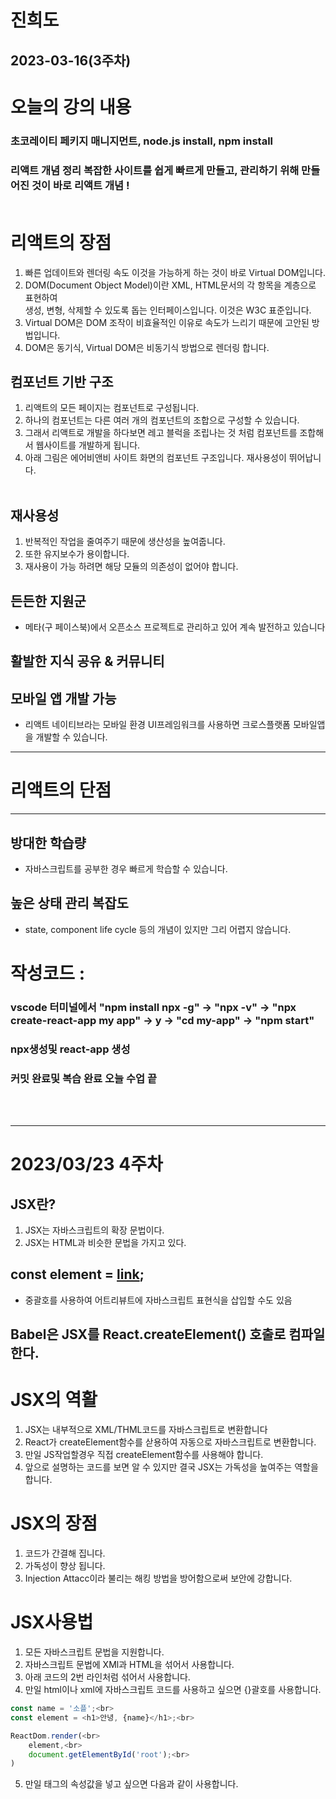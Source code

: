 # 진희도
## 2023-03-16(3주차)

# 오늘의 강의 내용 
### 초코레이티 페키지 매니지먼트, node.js install, npm install
### 리액트 개념 정리 복잡한 사이트를 쉽게 빠르게 만들고, 관리하기 위해 만들어진 것이 바로 리액트 개념 ! <br><br>
# 리액트의 장점 
1. 빠른 업데이트와 렌더링 속도 이것을 가능하게 하는 것이 바로 Virtual DOM입니다. 
2. DOM(Document Object Model)이란 XML, HTML문서의 각 항목을 계층으로 표현하여<br> 생성, 변형, 삭제할 수 있도록 돕는 인터페이스입니다. 이것은 W3C 표준입니다. 
3. Virtual DOM은 DOM 조작이 비효율적인 이유로 속도가 느리기 때문에 고안된 방법입니다.
4. DOM은 동기식, Virtual DOM은 비동기식 방법으로 렌더링 합니다.

## 컴포넌트 기반 구조 
1. 리액트의 모든 페이지는 컴포넌트로 구성됩니다.
2. 하나의 컴포넌트는 다른 여러 개의 컴포넌트의 조합으로 구성할 수 있습니다.
3. 그래서 리액트로 개발을 하다보면 레고 블럭을 조립나는 것 처럼 컴포넌트를 조합해서 웹사이트를 개발하게 됩니다.
4. 아래 그림은 에어비앤비 사이트 화면의 컴포넌트 구조입니다. 재사용성이 뛰어납니다.<br><br>

## 재사용성
1. 반복적인 작업을 줄여주기 때문에 생산성을 높여줍니다.
2. 또한 유지보수가 용이합니다.
3. 재사용이 가능 하려면 해당 모듈의 의존성이 없어야 합니다.

## 든든한 지원군
* 메타(구 페이스북)에서 오픈소스 프로젝트로 관리하고 있어 계속 발전하고 있습니다

## 활발한 지식 공유 & 커뮤니티

## 모바일 앱 개발 가능
* 리액트 네이티브라는 모바일 환경 UI프레임워크를 사용하면 크로스플랫폼 모바일앱을 개발할 수 있습니다.
<hr>

# 리액트의 단점
<hr>

## 방대한 학습량
* 자바스크립트를 공부한 경우 빠르게 학습할 수 있습니다.

## 높은 상태 관리 복잡도
* state, component life cycle 등의 개념이 있지만 그리 어렵지 않습니다.


# 작성코드 : 
### vscode 터미널에서 "npm install npx -g" -> "npx -v" -> "npx create-react-app my app" -> y -> "cd my-app" -> "npm start"
### npx생성및 react-app 생성 

### 커밋 완료및 복습 완료 오늘 수업 끝 
<br><br>
<hr>

# 2023/03/23 4주차

## JSX란?
1. JSX는 자바스크립트의 확장 문법이다. <br>
2. JSX는 HTML과 비슷한 문법을 가지고 있다. <br>
## const element = <a href ="https://www.reactjs.org">link</a>; 
* 중괄호를 사용하여 어트리뷰트에 자바스크립트 표현식을 삽입할 수도 있음

## Babel은 JSX를 React.createElement() 호출로 컴파일한다.

# JSX의 역활
1. JSX는 내부적으로 XML/THML코드를 자바스크립트로 변환합니다
2. React가 createElement함수를 삳용하여 자동으로 자바스크립트로 변환합니다.
3. 만일 JS작업할경우 직접 createElement함수를 사용해야 합니다.
4. 앞으로 설명하는 코드를 보면 알 수 있지만 결국 JSX는 가독성을 높여주는 역할을 합니다.

# JSX의 장점
1. 코드가 간결해 집니다.
2. 가독성이 향상 됩니다.
3. Injection Attacc이라 불리는 해킹 방법을 방어함으로써 보안에 강합니다.


# JSX사용법
1. 모든 자바스크립트 문법을 지원합니다.
2. 자바스크립트 문법에 XMl과 HTML을 섞어서 사용합니다.
3. 아래 코드의 2번 라인처럼 섞어서 사용합니다.
4. 만일 html이나 xml에 자바스크립트 코드를 사용하고 싶으면 {}괄호를 사용합니다.
```javascript
const name = '소플';<br>
const element = <h1>안녕, {name}</h1>;<br>

ReactDom.render(<br>
    element,<br>
    document.getElementById('root');<br>
)
```
5. 만일 태그의 속성값을 넣고 싶으면 다음과 같이 사용합니다.



